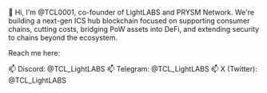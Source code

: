 👋 Hi, I'm @TCL0001, co-founder of LightLABS and PRYSM Network. We're building a next-gen ICS hub blockchain focused on supporting consumer chains, cutting costs, bridging PoW assets into DeFi, and extending security to chains beyond the ecosystem.

Reach me here:

📫 Discord: @TCL_LightLABS
📫 Telegram: @TCL_LightLABS
📫 X (Twitter): @TCL_LightLABS
<!---
TCL0001/TCL0001 is a ✨ special ✨ repository because its `README.md` (this file) appears on your GitHub profile.
You can click the Preview link to take a look at your changes.
--->
